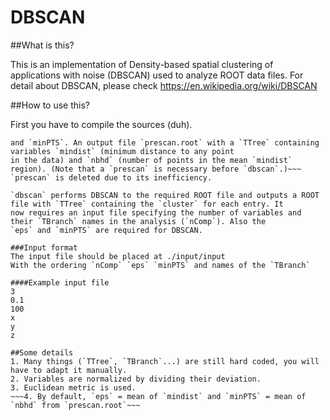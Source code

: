# DBSCAN

##What is this?

This is an implementation of Density-based spatial clustering of applications with noise (DBSCAN) used to analyze ROOT data files.
For detail about DBSCAN, please check https://en.wikipedia.org/wiki/DBSCAN


##How to use this?

First you have to compile the sources (duh).

~~~`prescan` performs a preliminary scan on the distance and neighborhood distribution which is useful for determining `eps` 
and `minPTS`. An output file `prescan.root` with a `TTree` containing variables `mindist` (minimum distance to any point 
in the data) and `nbhd` (number of points in the mean `mindist` region). (Note that a `prescan` is necessary before `dbscan`.)~~~
`prescan` is deleted due to its inefficiency.

`dbscan` performs DBSCAN to the required ROOT file and outputs a ROOT file with `TTree` containing the `cluster` for each entry. It 
now requires an input file specifying the number of variables and their `TBranch` names in the analysis (`nComp`). Also the 
`eps` and `minPTS` are required for DBSCAN.

###Input format
The input file should be placed at ./input/input
With the ordering `nComp` `eps` `minPTS` and names of the `TBranch`

####Example input file
3
0.1
100
x
y
z

##Some details
1. Many things (`TTree`, `TBranch`...) are still hard coded, you will have to adapt it manually.
2. Variables are normalized by dividing their deviation.
3. Euclidean metric is used.
~~~4. By default, `eps` = mean of `mindist` and `minPTS` = mean of `nbhd` from `prescan.root`~~~
